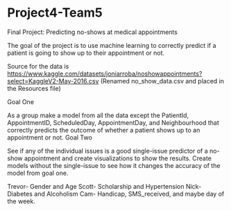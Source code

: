 # Project4-Team5
Final Project: Predicting no-shows at medical appointments

The goal of the project is to use machine learning to correctly predict if a patient is going to show up to their appointment or not.

Source for the data is https://www.kaggle.com/datasets/joniarroba/noshowappointments?select=KaggleV2-May-2016.csv (Renamed no_show_data.csv and placed in the Resources file)

Goal One 

As a group make a model from all the data except the PatientId, AppointmentID, ScheduledDay, AppointmentDay, and Neighbourhood that correctly predicts the outcome of whether a patient shows up to an appointment or not. 
Goal Two 

See if any of the individual issues is a good single-issue predictor of a no-show appointment and create visualizations to show the results. Create models without the single-issue to see how it changes the accuracy of the model from goal one.

Trevor- Gender and Age
Scott- Scholarship and Hypertension
Nick- Diabetes and Alcoholism
Cam- Handicap, SMS_received, and maybe day of the week.
